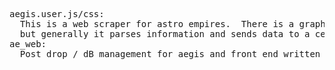 <pre>
aegis.user.js/css:
  This is a web scraper for astro empires.  There is a graphical toolbox for user control, 
  but generally it parses information and sends data to a central server
ae_web:
  Post drop / dB management for aegis and front end written with Mojolicious in perl
</pre>
